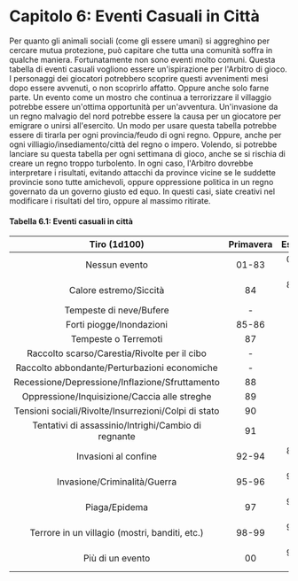# Capitolo 6: Eventi Casuali in Città

Per quanto gli animali sociali (come gli essere umani) si aggreghino per cercare mutua protezione, può capitare che tutta una comunità soffra in qualche maniera. Fortunatamente non sono eventi molto comuni. Questa tabella di eventi casuali vogliono essere un'ispirazione per l'Arbitro di gioco. I personaggi dei giocatori potrebbero scoprire questi avvenimenti mesi dopo essere avvenuti, o non scoprirlo affatto. Oppure anche solo farne parte. Un evento come un mostro che continua a terrorizzare il villaggio potrebbe essere un'ottima opportunità per un'avventura. Un'invasione da un regno malvagio del nord potrebbe essere la causa per un giocatore per emigrare o unirsi all'esercito. Un modo per usare questa tabella potrebbe essere di tirarla per ogni provincia/feudo di ogni regno. Oppure, anche per ogni villiagio/insediamento/città del regno o impero. Volendo, si potrebbe lanciare su questa tabella per ogni settimana di gioco, anche se si rischia di creare un regno troppo turbolento. In ogni caso, l'Arbitro dovrebbe interpretare i risultati, evitando attacchi da province vicine se le suddette provincie sono tutte amichevoli, oppure oppressione politica in un regno governato da un governo giusto ed equo. In questi casi, siate creativi nel modificare i risultati del tiro, oppure al massimo ritirate.

#### Tabella 6.1: Eventi casuali in città

|                     Tiro (1d100)                     | Primavera | Estate | Autunno | Inverno |
| :--------------------------------------------------: | :-------: | :----: | :-----: | :-----: |
|                     Nessun evento                    |   01-83   |  01-79 |  01-79  |  01-80  |
|                Calore estremo/Siccità                |     84    |  80-81 |    80   |    -    |
|                Tempeste di neve/Bufere               |     -     |    -   |    81   |  81-85  |
|               Forti piogge/Inondazioni               |   85-86   |   82   |    82   |  86-87  |
|                 Tempeste o Terremoti                 |     87    |   83   |    83   |  88-89  |
|     Raccolto scarso/Carestia/Rivolte per il cibo     |     -     |    -   |  84-85  |    -    |
|     Raccolto abbondante/Perturbazioni economiche     |     -     |    -   |  86-87  |    -    |
|    Recessione/Depressione/Inflazione/Sfruttamento    |     88    |   84   |    88   |    90   |
|     Oppressione/Inquisizione/Caccia alle streghe     |     89    |   85   |    89   |    91   |
| Tensioni sociali/Rivolte/Insurrezioni/Colpi di stato |     90    |   86   |    90   |    92   |
|  Tentativi di assassinio/Intrighi/Cambio di regnante |     91    |   87   |    91   |    93   |
|                 Invasioni al confine                 |   92-94   |  88-90 |    92   |    94   |
|             Invasione/Criminalità/Guerra             |   95-96   |  91-92 |    93   |    95   |
|                     Piaga/Epidema                    |     97    |  93-95 |  94-95  |    96   |
|    Terrore in un villagio (mostri, banditi, etc.)    |   98-99   |  96-98 |  96-98  |  97-98  |
|                   Più di un evento                   |     00    |  99-00 |  99-00  |  99-00  |